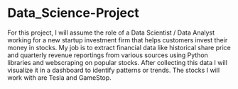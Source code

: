 # Data_Science-Project
For this project, I will assume the role of a Data Scientist / Data Analyst working for a new startup investment firm that helps customers invest their money in stocks. My job is to extract financial data like historical share price and quarterly revenue reportings from various sources using Python libraries and webscraping on popular stocks. After collecting this data I will visualize it in a dashboard to identify patterns or trends. The stocks I will work with are Tesla and GameStop.
